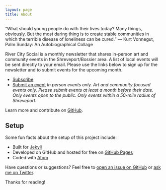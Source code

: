 ```yaml
---
layout: page
title: About
---
```


<p class="message">
  “What should young people do with their lives today? Many things, obviously. But the most daring thing is to create stable communities in which the terrible disease of loneliness can be cured.”
― Kurt Vonnegut, Palm Sunday: An Autobiographical Collage
</p>

River City Social is a monthly newsletter that shares in-person art and community events in the Shreveport/Bossier area. A list of local events will be sent directly to your email. Please use the links below to sign up for the newsletter and to submit events for the upcoming month.
* [Subscribe](http://hyde.getpoole.com)
* [Submit an event](http://lanyon.getpoole.com) *In person events only. Art and community focused events only. Please submit events at least a month before their date. Only events open to the public. Only events within a 50-mile radius of Shreveport.*

Learn more and contribute on [GitHub](https://github.com/poole).

## Setup

Some fun facts about the setup of this project include:

* Built for [Jekyll](https://jekyllrb.com)
* Developed on GitHub and hosted for free on [GitHub Pages](https://pages.github.com)
* Coded with [Atom](https://atom.io)

Have questions or suggestions? Feel free to [open an issue on GitHub](https://github.com/poole/issues/new) or [ask me on Twitter](https://twitter.com/mdo).

Thanks for reading!
